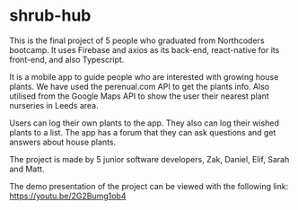 # shrub-hub

This is the final project of 5 people who graduated from Northcoders bootcamp. It uses Firebase and axios  as its back-end, react-native for its front-end, and also Typescript.

It is a mobile app to guide people who are interested with growing house plants. We have used the perenual.com API to get the plants info. Also utilised from the Google Maps API to show the user their nearest plant nurseries in Leeds area.

Users can log their own plants to the app. They also can log their wished plants to a list. The app has a forum that they can ask questions and get answers about house plants.

The project is made by 5 junior software developers, Zak, Daniel, Elif, Sarah and Matt.

The demo presentation of the project can be viewed with the following link: https://youtu.be/2G2Bumg1ob4
